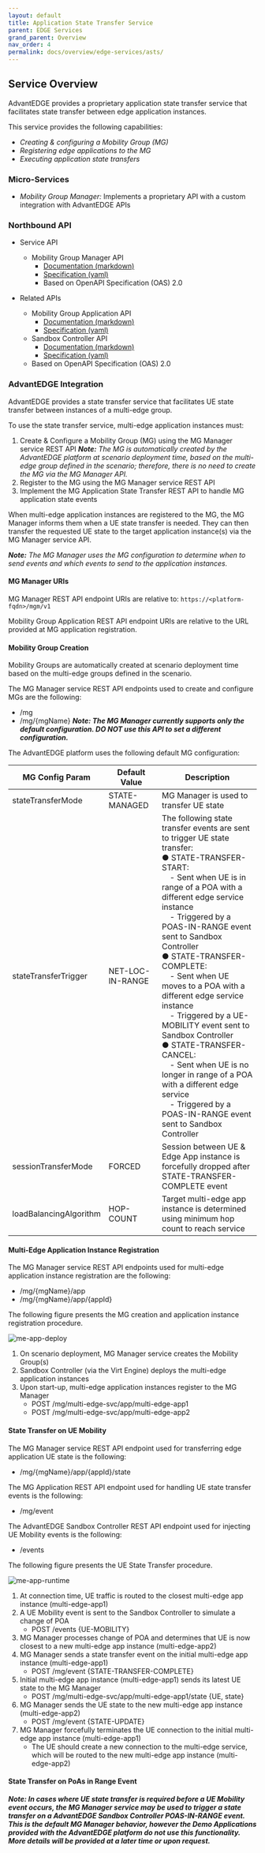 ```yaml
---
layout: default
title: Application State Transfer Service
parent: EDGE Services
grand_parent: Overview
nav_order: 4
permalink: docs/overview/edge-services/asts/
---
```


## Service Overview
AdvantEDGE provides a proprietary application state transfer service that facilitates state transfer between edge application instances.

This service provides the following capabilities:
- _Creating & configuring a Mobility Group (MG)_
- _Registering edge applications to the MG_
- _Executing application state transfers_

### Micro-Services
  - _Mobility Group Manager:_ Implements a proprietary API with a custom integration with AdvantEDGE APIs

### Northbound API
- Service API
  - Mobility Group Manager API
    - [Documentation (markdown)](https://github.com/InterDigitalInc/AdvantEDGE/tree/master/docs/api-mg-manager)
    - [Specification (yaml)](https://github.com/InterDigitalInc/AdvantEDGE/blob/master/go-apps/meep-mg-manager/api/swagger.yaml)
    - Based on OpenAPI Specification (OAS) 2.0

- Related APIs
  - Mobility Group Application API
    - [Documentation (markdown)](https://github.com/InterDigitalInc/AdvantEDGE/tree/master/docs/api-mg-manager-notif)
    - [Specification (yaml)](https://github.com/InterDigitalInc/AdvantEDGE/blob/master/go-apps/meep-mg-manager/client-app-api/swagger.yaml)
  - Sandbox Controller API
    - [Documentation (markdown)](https://github.com/InterDigitalInc/AdvantEDGE/tree/master/docs/api-sandbox-ctrl)
    - [Specification (yaml)](https://github.com/InterDigitalInc/AdvantEDGE/blob/master/go-apps/meep-sandbox-ctrl/api/swagger.yaml)
  - Based on OpenAPI Specification (OAS) 2.0

### AdvantEDGE Integration
AdvantEDGE provides a state transfer service that facilitates UE state transfer between instances of a multi-edge group.

To use the state transfer service, multi-edge application instances must:
1. Create & Configure a Mobility Group (MG) using the MG Manager service REST API
   _**Note:** The MG is automatically created by the AdvantEDGE platform at scenario deployment time, based on the multi-edge group defined in the scenario; therefore, there is no need to create the MG via the MG Manager API._
2. Register to the MG using the MG Manager service REST API
3. Implement the MG Application State Transfer REST API to handle MG application state events

When multi-edge application instances are registered to the MG, the MG Manager informs them when a UE state transfer is needed. They can then transfer the requested UE state to the target application instance(s) via the MG Manager service API.

_**Note:** The MG Manager uses the MG configuration to determine when to send events and which events to send to the application instances._

#### MG Manager URIs
MG Manager REST API endpoint URIs are relative to: `https://<platform-fqdn>/mgm/v1`

Mobility Group Application REST API endpoint URIs are relative to the URL provided at MG application registration.

#### Mobility Group Creation
Mobility Groups are automatically created at scenario deployment time based on the multi-edge groups defined in the scenario.

The MG Manager service REST API endpoints used to create and configure MGs are the following:
- /mg
- /mg/{mgName}
_**Note: The MG Manager currently supports only the default configuration. DO NOT use this API to set a different configuration.**_

The AdvantEDGE platform uses the following default MG configuration:

MG Config Param        | Default Value    | Description
-----------------------|------------------|------------
stateTransferMode      | STATE-MANAGED    | MG Manager is used to transfer UE state
stateTransferTrigger   | NET-LOC-IN-RANGE | The following state transfer events are sent to trigger UE state transfer:<br>&#9679; STATE-TRANSFER-START:<br>&emsp;- Sent when UE is in range of a POA with a different edge service instance<br>&emsp;- Triggered by a POAS-IN-RANGE event sent to Sandbox Controller <br>&#9679; STATE-TRANSFER-COMPLETE:<br>&emsp;- Sent when UE moves to a POA with a different edge service instance<br>&emsp;- Triggered by a UE-MOBILITY event sent to Sandbox Controller <br>&#9679; STATE-TRANSFER-CANCEL:<br>&emsp;- Sent when UE is no longer in range of a POA with a different edge service<br>&emsp;- Triggered by a POAS-IN-RANGE event sent to Sandbox Controller 
sessionTransferMode    | FORCED           | Session between UE & Edge App instance is forcefully dropped after STATE-TRANSFER-COMPLETE event
loadBalancingAlgorithm | HOP-COUNT        | Target multi-edge app instance is determined using minimum hop count to reach service

#### Multi-Edge Application Instance Registration
The MG Manager service REST API endpoints used for multi-edge application instance registration are the following:
- /mg/{mgName}/app
- /mg/{mgName}/app/{appId}

The following figure presents the MG creation and application instance registration procedure.

![me-app-deploy]({{site.baseurl}}/assets/images/edge-app-state-transfer-deployment.png)

1. On scenario deployment, MG Manager service creates the Mobility Group(s)
2. Sandbox Controller (via the Virt Engine) deploys the multi-edge application instances
3. Upon start-up, multi-edge application instances register to the MG Manager
    - POST /mg/multi-edge-svc/app/multi-edge-app1
    - POST /mg/multi-edge-svc/app/multi-edge-app2

#### State Transfer on UE Mobility
The MG Manager service REST API endpoint used for transferring edge application UE state is the following:
- /mg/{mgName}/app/{appId}/state

The MG Application REST API endpoint used for handling UE state transfer events is the following:
- /mg/event

The AdvantEDGE Sandbox Controller REST API endpoint used for injecting UE Mobility events is the following:
- /events

The following figure presents the UE State Transfer procedure.

![me-app-runtime]({{site.baseurl}}/assets/images/edge-app-state-transfer-runtime.png)

1. At connection time, UE traffic is routed to the closest multi-edge app instance (multi-edge-app1)
2. A UE Mobility event is sent to the Sandbox Controller to simulate a change of POA
    - POST /events {UE-MOBILITY}
3. MG Manager processes change of POA and determines that UE is now closest to a new multi-edge app instance (multi-edge-app2)
4. MG Manager sends a state transfer event on the initial multi-edge app instance (multi-edge-app1)
    - POST /mg/event {STATE-TRANSFER-COMPLETE}
5. Initial multi-edge app instance (multi-edge-app1) sends its latest UE state to the MG Manager
    - POST /mg/multi-edge-svc/app/multi-edge-app1/state {UE, state}
6. MG Manager sends the UE state to the new multi-edge app instance (multi-edge-app2)
    - POST /mg/event {STATE-UPDATE}
7. MG Manager forcefully terminates the UE connection to the initial multi-edge app instance (multi-edge-app1)
    - The UE should create a new connection to the multi-edge service, which will be routed to the new multi-edge app instance (multi-edge-app2)

#### State Transfer on PoAs in Range Event

_**Note: In cases where UE state transfer is required before a UE Mobility event occurs, the MG Manager service may be used to trigger a state transfer on a AdvantEDGE Sandbox Controller POAS-IN-RANGE event. This is the default MG Manager behavior, however the Demo Applications provided with the AdvantEDGE platform do not use this functionality. More details will be provided at a later time or upon request.**_
